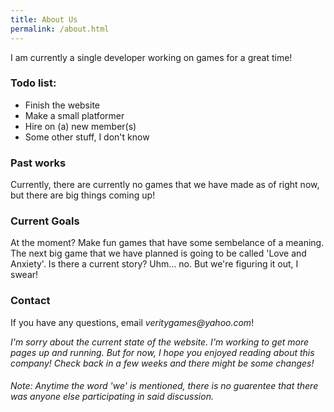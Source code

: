 ```yaml
---
title: About Us
permalink: /about.html
---
```


I am currently a single developer working on games for a great time!

### Todo list:
- Finish the website
- Make a small platformer
- Hire on (a) new member(s)
- Some other stuff, I don't know

### Past works
Currently, there are currently no games that we have made as of right now, but there are big things coming up!

### Current Goals
At the moment? Make fun games that have some sembelance of a meaning. The next big game that we have planned is going to be called 'Love and Anxiety'. Is there a current story? Uhm... no. But we're figuring it out, I swear!

### Contact
If you have any questions, email _veritygames@yahoo.com_!

_I'm sorry about the current state of the website. I'm working to get more pages up and running. But for now, I hope you enjoyed reading about this company! Check back in a few weeks and there might be some changes!_

###### _Note: Anytime the word 'we' is mentioned, there is no guarentee that there was anyone else participating in said discussion._
